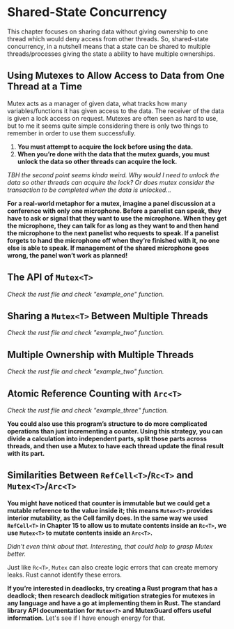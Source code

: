 # Shared-State Concurrency

This chapter focuses on sharing data without giving ownership to one thread which would deny access from other threads. So, shared-state concurrency, in a nutshell means that a state can be shared to multiple threads/processes giving the state a ability to have multiple ownerships.

## Using Mutexes to Allow Access to Data from One Thread at a Time

Mutex acts as a manager of given data, what tracks how many variables/functions it has given access to the data. The receiver of the data is given a lock access on request. Mutexes are often seen as hard to use, but to me it seems quite simple considering there is only two things to remember in order to use them successfully.


1. **You must attempt to acquire the lock before using the data.**
2. **When you’re done with the data that the mutex guards, you must unlock the data so other threads can acquire the lock.**

*TBH the second point seems kinda weird. Why would I need to unlock the data so other threads can acquire the lock? Or does mutex consider the transaction to be completed when the data is unlocked...*

**For a real-world metaphor for a mutex, imagine a panel discussion at a conference with only one microphone. Before a panelist can speak, they have to ask or signal that they want to use the microphone. When they get the microphone, they can talk for as long as they want to and then hand the microphone to the next panelist who requests to speak. If a panelist forgets to hand the microphone off when they’re finished with it, no one else is able to speak. If management of the shared microphone goes wrong, the panel won’t work as planned!**

## The API of `Mutex<T>`

*Check the rust file and check "example_one" function.*

## Sharing a `Mutex<T>` Between Multiple Threads

*Check the rust file and check "example_two" function.*

## Multiple Ownership with Multiple Threads

*Check the rust file and check "example_two" function.*

## Atomic Reference Counting with `Arc<T>`

*Check the rust file and check "example_three" function.*

**You could also use this program’s structure to do more complicated operations than just incrementing a counter. Using this strategy, you can divide a calculation into independent parts, split those parts across threads, and then use a Mutex<T> to have each thread update the final result with its part.**

## Similarities Between `RefCell<T>`/`Rc<T>` and `Mutex<T>`/`Arc<T>`

**You might have noticed that counter is immutable but we could get a mutable reference to the value inside it; this means `Mutex<T>` provides interior mutability, as the Cell family does. In the same way we used `RefCell<T>` in Chapter 15 to allow us to mutate contents inside an `Rc<T>`, we use `Mutex<T>` to mutate contents inside an `Arc<T>`.**

*Didn't even think about that. Interesting, that could help to grasp Mutex better.*

Just like `Rc<T>`, `Mutex` can also create logic errors that can create memory leaks. Rust cannot identify these errors.

**If you’re interested in deadlocks, try creating a Rust program that has a deadlock; then research deadlock mitigation strategies for mutexes in any language and have a go at implementing them in Rust. The standard library API documentation for `Mutex<T>` and MutexGuard offers useful information.** Let's see if I have enough energy for that.